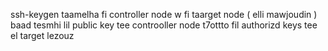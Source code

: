ssh-keygen  taamelha fi controller node w fi taarget node ( elli mawjoudin ) 
baad tesmhi lil public key tee controoller node t7ottto fil authorizd keys tee el target lezouz 
